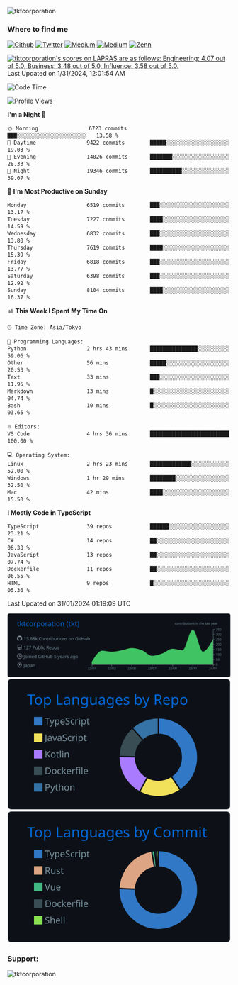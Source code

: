 <p align="left"> <img src="https://komarev.com/ghpvc/?username=tktcorporation&label=Profile%20views&color=0e75b6&style=flat" alt="tktcorporation" /> </p>

<h3>Where to find me</h3>
<p>
<a href="https://github.com/tktcorporation" target="_blank"><img alt="Github" src="https://img.shields.io/badge/GitHub-%2312100E.svg?&style=for-the-badge&logo=Github&logoColor=white" /></a>
<a href="https://twitter.com/tktcorporation" target="_blank"><img alt="Twitter" src="https://img.shields.io/badge/twitter-%231DA1F2.svg?&style=for-the-badge&logo=twitter&logoColor=white" /></a>
<a href="https://www.linkedin.com/in/tktcorporation" target="_blank"><img alt="Medium" src="https://img.shields.io/badge/linkdin-0a66c2.svg?&style=for-the-badge&logo=linkedin&logoColor=white" /></a>
<a href="https://qiita.com/tktcorporation" target="_blank"><img alt="Medium" src="https://img.shields.io/badge/qiita-55C500.svg?&style=for-the-badge&logo=qiita&logoColor=white" /></a>
<a href="https://zenn.dev/tktcorporation" target="_blank"><img alt="Zenn" src="https://img.shields.io/badge/Zenn-3EA8FF.svg?&style=for-the-badge&logo=Zenn&logoColor=white" /></a>
</p>

<!--START_SECTION:lapras-card-->
<p ><a href="https://lapras.com/public/tktcorporation" target="_blank" rel="noopener noreferrer"><img alt="tktcorporation's scores on LAPRAS are as follows: Engineering: 4.07 out of 5.0, Business: 3.48 out of 5.0, Influence: 3.58 out of 5.0." src="https://lapras-card-generator.vercel.app/api/svg?e=4.07&b=3.48&i=3.58&b1=%23232323&b2=%236d6d6d&i1=%23212121&i2=%23818181&l=en" width="300" ></a>  
Last Updated on 1/31/2024, 12:01:54 AM</p>
<!--END_SECTION:lapras-card-->
  
<!--START_SECTION:waka-->
![Code Time](http://img.shields.io/badge/Code%20Time-1%2C380%20hrs%2038%20mins-blue)

![Profile Views](http://img.shields.io/badge/Profile%20Views-0-blue)

**I'm a Night 🦉** 

```text
🌞 Morning                6723 commits        ███░░░░░░░░░░░░░░░░░░░░░░   13.58 % 
🌆 Daytime                9422 commits        █████░░░░░░░░░░░░░░░░░░░░   19.03 % 
🌃 Evening                14026 commits       ███████░░░░░░░░░░░░░░░░░░   28.33 % 
🌙 Night                  19346 commits       ██████████░░░░░░░░░░░░░░░   39.07 % 
```
📅 **I'm Most Productive on Sunday** 

```text
Monday                   6519 commits        ███░░░░░░░░░░░░░░░░░░░░░░   13.17 % 
Tuesday                  7227 commits        ████░░░░░░░░░░░░░░░░░░░░░   14.59 % 
Wednesday                6832 commits        ███░░░░░░░░░░░░░░░░░░░░░░   13.80 % 
Thursday                 7619 commits        ████░░░░░░░░░░░░░░░░░░░░░   15.39 % 
Friday                   6818 commits        ███░░░░░░░░░░░░░░░░░░░░░░   13.77 % 
Saturday                 6398 commits        ███░░░░░░░░░░░░░░░░░░░░░░   12.92 % 
Sunday                   8104 commits        ████░░░░░░░░░░░░░░░░░░░░░   16.37 % 
```


📊 **This Week I Spent My Time On** 

```text
🕑︎ Time Zone: Asia/Tokyo

💬 Programming Languages: 
Python                   2 hrs 43 mins       ███████████████░░░░░░░░░░   59.06 % 
Other                    56 mins             █████░░░░░░░░░░░░░░░░░░░░   20.53 % 
Text                     33 mins             ███░░░░░░░░░░░░░░░░░░░░░░   11.95 % 
Markdown                 13 mins             █░░░░░░░░░░░░░░░░░░░░░░░░   04.74 % 
Bash                     10 mins             █░░░░░░░░░░░░░░░░░░░░░░░░   03.65 % 

🔥 Editors: 
VS Code                  4 hrs 36 mins       █████████████████████████   100.00 % 

💻 Operating System: 
Linux                    2 hrs 23 mins       █████████████░░░░░░░░░░░░   52.00 % 
Windows                  1 hr 29 mins        ████████░░░░░░░░░░░░░░░░░   32.50 % 
Mac                      42 mins             ████░░░░░░░░░░░░░░░░░░░░░   15.50 % 
```

**I Mostly Code in TypeScript** 

```text
TypeScript               39 repos            ██████░░░░░░░░░░░░░░░░░░░   23.21 % 
C#                       14 repos            ██░░░░░░░░░░░░░░░░░░░░░░░   08.33 % 
JavaScript               13 repos            ██░░░░░░░░░░░░░░░░░░░░░░░   07.74 % 
Dockerfile               11 repos            ██░░░░░░░░░░░░░░░░░░░░░░░   06.55 % 
HTML                     9 repos             █░░░░░░░░░░░░░░░░░░░░░░░░   05.36 % 
```




 Last Updated on 31/01/2024 01:19:09 UTC
<!--END_SECTION:waka-->

[![](https://raw.githubusercontent.com/tktcorporation/tktcorporation/master/profile-summary-card-output/github_dark/0-profile-details.svg)](https://github.com/vn7n24fzkq/github-profile-summary-cards)
[![](https://raw.githubusercontent.com/tktcorporation/tktcorporation/master/profile-summary-card-output/github_dark/1-repos-per-language.svg)](https://github.com/vn7n24fzkq/github-profile-summary-cards) [![](https://raw.githubusercontent.com/tktcorporation/tktcorporation/master/profile-summary-card-output/github_dark/2-most-commit-language.svg)](https://github.com/vn7n24fzkq/github-profile-summary-cards)

<h3 align="left">Support:</h3>
<p><a href="https://www.buymeacoffee.com/tktcorporation"> <img align="left" src="https://cdn.buymeacoffee.com/buttons/v2/default-yellow.png" height="50" width="210" alt="tktcorporation" /></a></p><br><br>
